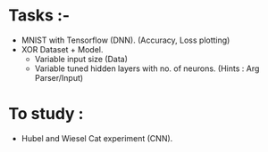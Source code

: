 # Tasks :-
- MNIST with Tensorflow (DNN). (Accuracy, Loss plotting)
- XOR Dataset + Model.
	- Variable input size (Data)
	- Variable tuned hidden layers with no. of neurons. (Hints : Arg Parser/Input)

# To study :
- Hubel and Wiesel Cat experiment (CNN).

